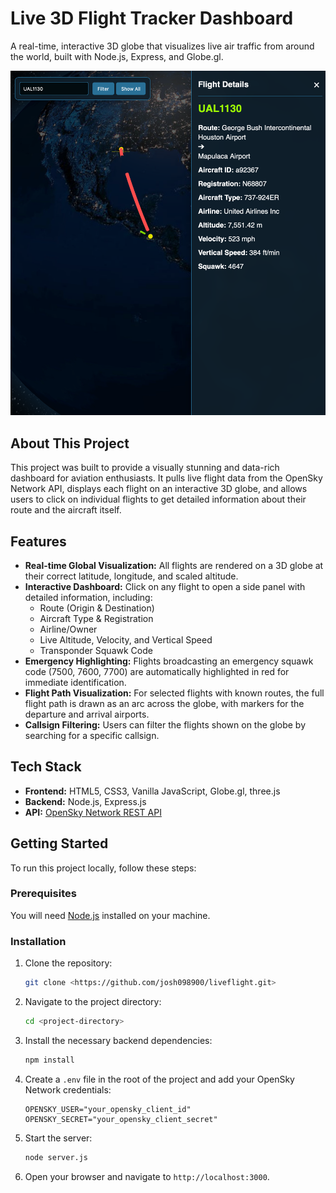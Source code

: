 # Live 3D Flight Tracker Dashboard

A real-time, interactive 3D globe that visualizes live air traffic from around the world, built with Node.js, Express, and Globe.gl.

![Main Globe View](./images/main-view.png)

## About This Project

This project was built to provide a visually stunning and data-rich dashboard for aviation enthusiasts. It pulls live flight data from the OpenSky Network API, displays each flight on an interactive 3D globe, and allows users to click on individual flights to get detailed information about their route and the aircraft itself.

## Features

* **Real-time Global Visualization:** All flights are rendered on a 3D globe at their correct latitude, longitude, and scaled altitude.
* **Interactive Dashboard:** Click on any flight to open a side panel with detailed information, including:
    * Route (Origin & Destination)
    * Aircraft Type & Registration
    * Airline/Owner
    * Live Altitude, Velocity, and Vertical Speed
    * Transponder Squawk Code
* **Emergency Highlighting:** Flights broadcasting an emergency squawk code (7500, 7600, 7700) are automatically highlighted in red for immediate identification.
* **Flight Path Visualization:** For selected flights with known routes, the full flight path is drawn as an arc across the globe, with markers for the departure and arrival airports.
* **Callsign Filtering:** Users can filter the flights shown on the globe by searching for a specific callsign.



## Tech Stack

* **Frontend:** HTML5, CSS3, Vanilla JavaScript, Globe.gl, three.js
* **Backend:** Node.js, Express.js
* **API:** [OpenSky Network REST API](https://opensky-network.org/apidoc/rest.html)

## Getting Started

To run this project locally, follow these steps:

### Prerequisites

You will need [Node.js](https://nodejs.org/) installed on your machine.

### Installation

1.  Clone the repository:
    ```bash
    git clone <https://github.com/josh098900/liveflight.git>
    ```
2.  Navigate to the project directory:
    ```bash
    cd <project-directory>
    ```
3.  Install the necessary backend dependencies:
    ```bash
    npm install
    ```
4.  Create a `.env` file in the root of the project and add your OpenSky Network credentials:
    ```
    OPENSKY_USER="your_opensky_client_id"
    OPENSKY_SECRET="your_opensky_client_secret"
    ```
5.  Start the server:
    ```bash
    node server.js
    ```
6.  Open your browser and navigate to `http://localhost:3000`.